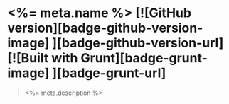 # <%= meta.name %> [![GitHub version][badge-github-version-image] ][badge-github-version-url] [![Built with Grunt][badge-grunt-image] ][badge-grunt-url]
> <%= meta.description %>